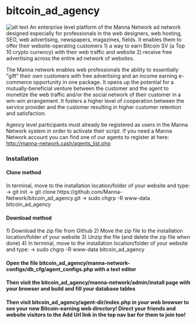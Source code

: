 
# bitcoin_ad_agency

![alt text](http://manna-network.com/images3.jpeg "Logo Title Text 1")
An enterprise level platform of the Manna Network ad network designed especially for professionals in the web designers, web hosting, SEO, web advertising, newspapers, magazines, fields. It enables them to offer their website-operating customers 1) a way to earn Bitcoin SV (a Top 10 crypto currency) with their web traffic and website 2) receive free advertising across the entire ad network of websites.

The Manna network enables web professionals the ability to essentially "gift" their own customers with free advertising and an income earning e-commerce opportunity in one package. It opens up the potential for a mutually-beneficial venture between the customer and the agent to monetize the web traffic and/or the social network of their customer in a win-win arrangement. It fosters a higher level of cooperation between the service provider and the customer resulting in higher customer retention and satisfaction. 

Agency level participants must already be registered as users in the Manna Network system in order to activate their script. If you need a Manna Network account you can find one of our agents to register at here: <a target="_blank" href="http://manna-network.cash/agents_list.php">http://manna-network.cash/agents_list.php</a>


<h3>Installation</h3>
<h4>Clone method</h4>
In terminal, move to the installation location/folder of your website and type:
-> git init
-> git clone https://github.com/Manna-Network/bitcoin_ad_agency.git
-> sudo chgrp -R www-data bitcoin_ad_agency

<h4>Download method</h4>
1) Download the zip file from Github
2) Move the zip file to the installation location/folder of your website
3) Unzip the file (and delete the zip file when done)
4) In terminal, move to the installation location/folder of your website and type:
   -> sudo chgrp -R www-data bitcoin_ad_agency

<h4>Open the file bitcoin_ad_agency/manna-network-configs/db_cfg/agent_configs.php with a text editor</h4>
<h4>Then visit the bitcoin_ad_agency/manna-network/admin/install page with your browser and build and fill your database tables</h4> 
<h4>Then visit bitcoin_ad_agency/agent-dir/index.php in your web browser to see your new Bitcoin-earning web directory! Direct your friends and website visitors to the Add Url link in the top nav bar for them to join too!</h4>

